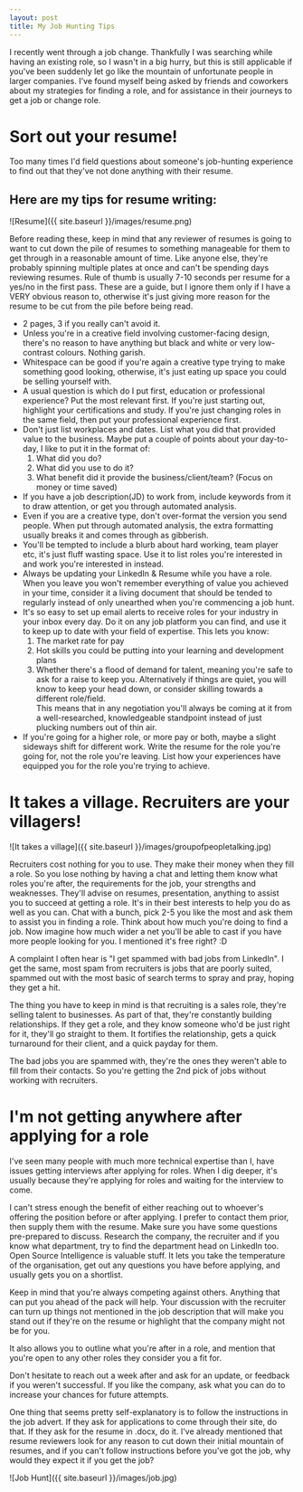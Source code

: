 ```yaml
---
layout: post
title: My Job Hunting Tips
---
```


I recently went through a job change.  Thankfully I was searching while having an existing role, so I wasn't in a big hurry, but this is still applicable if you've been suddenly let go like the mountain of unfortunate people in larger companies.  I've found myself being asked by friends and coworkers about my strategies for finding a role, and for assistance in their journeys to get a job or change role.

# Sort out your resume!

Too many times I'd field questions about someone's job-hunting experience to find out that they've not done anything with their resume.

## Here are my tips for resume writing:

![Resume]({{ site.baseurl }}/images/resume.png)

Before reading these, keep in mind that any reviewer of resumes is going to want to cut down the pile of resumes to something manageable for them to get through in a reasonable amount of time.  Like anyone else, they're probably spinning multiple plates at once and can't be spending days reviewing resumes.  Rule of thumb is usually 7-10 seconds per resume for a yes/no in the first pass.  These are a guide, but I ignore them only if I have a VERY obvious reason to, otherwise it's just giving more reason for the resume to be cut from the pile before being read.

- 2 pages, 3 if you really can't avoid it.
- Unless you're in a creative field involving customer-facing design, there's no reason to have anything but black and white or very low-contrast colours.  Nothing garish.
- Whitespace can be good if you're again a creative type trying to make something good looking, otherwise, it's just eating up space you could be selling yourself with.
- A usual question is which do I put first, education or professional experience?  Put the most relevant first.  If you're just starting out, highlight your certifications and study.  If you're just changing roles in the same field, then put your professional experience first.
- Don't just list workplaces and dates.  List what you did that provided value to the business.  Maybe put a couple of points about your day-to-day, I like to put it in the format of:
    1. What did you do?
    1. What did you use to do it?
    1. What benefit did it provide the business/client/team?  (Focus on money or time saved)
- If you have a job description(JD) to work from, include keywords from it to draw attention, or get you through automated analysis.
- Even if you are a creative type, don't over-format the version you send people.  When put through automated analysis, the extra formatting usually breaks it and comes through as gibberish.
- You'll be tempted to include a blurb about hard working, team player etc, it's just fluff wasting space.  Use it to list roles you're interested in and work you're interested in instead.
- Always be updating your LinkedIn & Resume while you have a role.  When you leave you won't remember everything of value you achieved in your time, consider it a living document that should be tended to regularly instead of only unearthed when you're commencing a job hunt.
- It's so easy to set up email alerts to receive roles for your industry in your inbox every day.  Do it on any job platform you can find, and use it to keep up to date with your field of expertise.  This lets you know:
    1. The market rate for pay
    1. Hot skills you could be putting into your learning and development plans
    1. Whether there's a flood of demand for talent, meaning you're safe to ask for a raise to keep you.  Alternatively if things are quiet, you will know to keep your head down, or consider skilling towards a different role/field.  
    This means that in any negotiation you'll always be coming at it from a well-researched, knowledgeable standpoint instead of just plucking numbers out of thin air.
- If you're going for a higher role, or more pay or both, maybe a slight sideways shift for different work.  Write the resume for the role you're going for, not the role you're leaving.  List how your experiences have equipped you for the role you're trying to achieve.

# It takes a village.  Recruiters are your villagers!

![It takes a village]({{ site.baseurl }}/images/groupofpeopletalking.jpg)

Recruiters cost nothing for you to use.  They make their money when they fill a role.  So you lose nothing by having a chat and letting them know what roles you're after, the requirements for the job, your strengths and weaknesses.  They'll advise on resumes, presentation, anything to assist you to succeed at getting a role.  It's in their best interests to help you do as well as you can.
Chat with a bunch, pick 2-5 you like the most and ask them to assist you in finding a role.  Think about how much you're doing to find a job.  Now imagine how much wider a net you'll be able to cast if you have more people looking for you.  I mentioned it's free right? :D  

A complaint I often hear is "I get spammed with bad jobs from LinkedIn".  I get the same, most spam from recruiters is jobs that are poorly suited, spammed out with the most basic of search terms to spray and pray, hoping they get a hit.

The thing you have to keep in mind is that recruiting is a sales role, they're selling talent to businesses.  As part of that, they're constantly building relationships.  If they get a role, and they know someone who'd be just right for it, they'll go straight to them.  It fortifies the relationship, gets a quick turnaround for their client, and a quick payday for them.

The bad jobs you are spammed with, they're the ones they weren't able to fill from their contacts.  So you're getting the 2nd pick of jobs without working with recruiters.

# I'm not getting anywhere after applying for a role

I've seen many people with much more technical expertise than I, have issues getting interviews after applying for roles.  When I dig deeper, it's usually because they're applying for roles and waiting for the interview to come.

I can't stress enough the benefit of either reaching out to whoever's offering the position before or after applying.  I prefer to contact them prior, then supply them with the resume.  Make sure you have some questions pre-prepared to discuss.  Research the company, the recruiter and if you know what department, try to find the department head on LinkedIn too.  Open Source Intelligence is valuable stuff.  It lets you take the temperature of the organisation, get out any questions you have before applying, and usually gets you on a shortlist.

Keep in mind that you're always competing against others.  Anything that can put you ahead of the pack will help.  Your discussion with the recruiter can turn up things not mentioned in the job description that will make you stand out if they're on the resume or highlight that the company might not be for you.

It also allows you to outline what you're after in a role, and mention that you're open to any other roles they consider you a fit for.

Don't hesitate to reach out a week after and ask for an update, or feedback if you weren't successful.  If you like the company, ask what you can do to increase your chances for future attempts.

One thing that seems pretty self-explanatory is to follow the instructions in the job advert.  If they ask for applications to come through their site, do that.  If they ask for the resume in .docx, do it.  I've already mentioned that resume reviewers look for any reason to cut down their initial mountain of resumes, and if you can't follow instructions before you've got the job, why would they expect it if you get the job?

![Job Hunt]({{ site.baseurl }}/images/job.jpg)